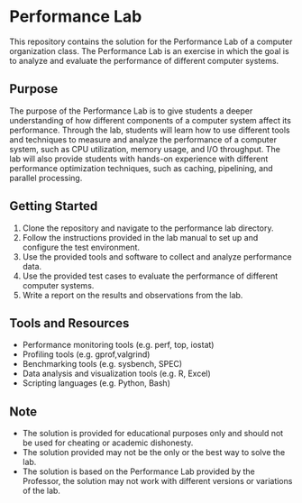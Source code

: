 # Performance Lab

This repository contains the solution for the Performance Lab of a computer organization class. The Performance Lab is an exercise in which the goal is to analyze and evaluate the performance of different computer systems.

## Purpose

The purpose of the Performance Lab is to give students a deeper understanding of how different components of a computer system affect its performance. Through the lab, students will learn how to use different tools and techniques to measure and analyze the performance of a computer system, such as CPU utilization, memory usage, and I/O throughput. The lab will also provide students with hands-on experience with different performance optimization techniques, such as caching, pipelining, and parallel processing.

## Getting Started

1. Clone the repository and navigate to the performance lab directory.
2. Follow the instructions provided in the lab manual to set up and configure the test environment.
3. Use the provided tools and software to collect and analyze performance data.
4. Use the provided test cases to evaluate the performance of different computer systems.
5. Write a report on the results and observations from the lab.

## Tools and Resources

- Performance monitoring tools (e.g. perf, top, iostat)
- Profiling tools (e.g. gprof,valgrind)
- Benchmarking tools (e.g. sysbench, SPEC)
- Data analysis and visualization tools (e.g. R, Excel)
- Scripting languages (e.g. Python, Bash)

## Note

- The solution is provided for educational purposes only and should not be used for cheating or academic dishonesty.
- The solution provided may not be the only or the best way to solve the lab.
- The solution is based on the Performance Lab provided by the Professor, the solution may not work with different versions or variations of the lab.
